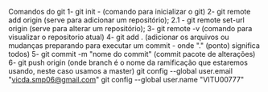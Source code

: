 Comandos do git
1- git init - (comando para inicializar o git)
2- git remote add origin  (serve para adicionar um repositório);
2.1 - git remote set-url origin  (serve para alterar um repositório);
3- git remote -v (comando para visualizar o repositorio atual)
4- git add . (adicionar os arquivos ou mudanças preparando para executar um commit - onde "." (ponto) significa todos)
5- git commit -m "nome do commit" (commit pacote de alterações)
6- git push origin <branch> (onde branch é o nome da ramificação que estaremos usando, neste caso usamos a master)
git config --global user.email "vicda.smp06@gmail.com"
git config --global user.name "VITU00777"